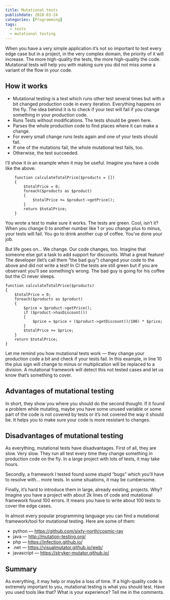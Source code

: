 ```yaml
---
title: Mutational tests
publishdate: 2018-03-24
categories: [Programming]
tags:
  - tests
  - mutational testing
---
```

When you have a very simple application it’s not so important to test every edge case but in a project, in the very complex domain, the priority of it will increase. The more high-quality the tests, the more high-quality the code. Mutational tests will help you with making sure you did not miss some a variant of the flow in your code.

## How it works


* Mutational testing is a test which runs other test several times but with a bit changed production code in every iteration. Everything happens on the fly. The idea behind it is to check if your test will fail if you change something in your production code.
* Runs Tests without modifications. The tests should be green here.
* Parses the whole production code to find places where it can make a change.
* For every small change runs tests again and one of your tests should fail.
* If one of the mutations fail, the whole mutational test fails, too.
* Otherwise, the test succeeded.

I’ll show it in an example when it may be useful. Imagine you have a code like the above.

```golang
    function calculateTotalPrice($products = [])
    {
        $totalPrice = 0;
        foreach($products as $product)
        {
            $totalPrice += $product->getPrice();
        }
        return $totalPrice;
    }
```

You wrote a test to make sure it works. The tests are green. Cool, isn’t it? When you change 0 to another number like 1 or you change plus to minus, your tests will fail. You go to drink another cup of coffee. You’ve done your job.

But life goes on… We change. Our code changes, too. Imagine that someone else got a task to add support for discounts. What a great feature! The developer (let’s call them “the bad guy”) changed your code to the above and did not write a test! In CI the tests are still green but if you are observant you’ll see something’s wrong. The bad guy is going for his coffee but the CI never sleeps.

    function calculateTotalPrice($products)
    {
        $totalPrice = 0;
        foreach($products as $product)
        {
            $price = $product->getPrice();
            if ($product->hasDiscount())
            {
                $price = $price + ($product->getDiscount()/100) * $price;
            }
            $totalPrice += $price;
        }
        return $totalPrice;
    }

Let me remind you how mutational tests work — they change your production code a bit and check if your tests fail. In this example, in line 10 the plus sign will change to minus or multiplication will be replaced to a division. A mutational framework will detect this not tested cases and let us know that’s something to cover.

## Advantages of mutational testing

In short, they show you where you should do the second thought. If it found a problem while mutating, maybe you have some unused variable or some part of the code is not covered by tests or it’s not covered the way it should be. It helps you to make sure your code is more resistant to changes.

## Disadvantages of mutational testing

As everything, mutational tests have disadvantages. First of all, they are slow. Very slow. They run all test every time they change something in production code on the fly. In a large project with lots of tests, it may take hours.

Secondly, a framework I tested found some stupid “bugs” which you’ll have to resolve with… more tests. In some situations, it may be cumbersome.

Finally, it’s hard to introduce them in large, already existing, projects. Why? Imagine you have a project with about 2k lines of code and mutational framework found 100 errors. It means you have to write about 100 tests to cover the edge cases.

In almost every popular programming language you can find a mutational framework/tool for mutational testing. Here are some of them:

* python — https://github.com/sixty-north/cosmic-ray
* java — http://mutation-testing.org/
* php — https://infection.github.io/
* .net — https://visualmutator.github.io/web/
* javascript — https://stryker-mutator.github.io/

## Summary

As everything, it may help or maybe a loss of time. If a high-quality code is extremely important to you, mutational testing is what you should test. Have you used tools like that? What is your experience? Tell me in the comments.
